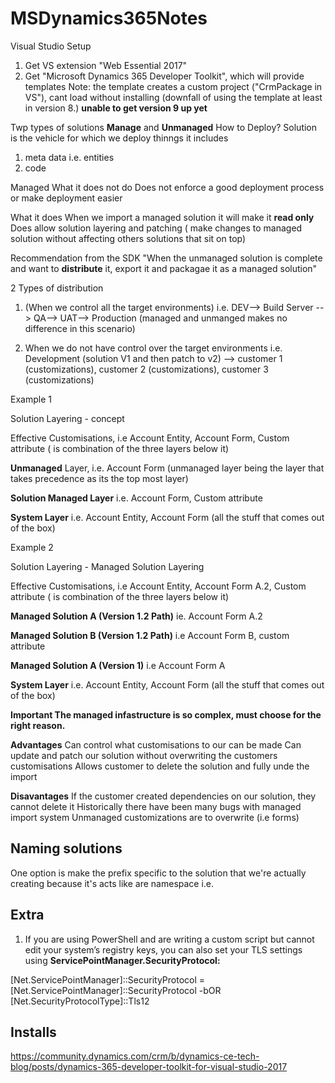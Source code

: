 # MSDynamics365Notes


Visual Studio Setup
1. Get VS extension "Web Essential 2017"
2. Get "Microsoft Dynamics 365 Developer Toolkit", which will provide templates
Note: the template creates a custom project ("CrmPackage in VS"), cant load without installing (downfall of using the template at least in version 8.)  __unable to get version 9 up yet__


Twp types of solutions __Manage__ and __Unmanaged__
How to Deploy?
Solution is the vehicle for which we deploy thinngs it includes
1. meta data i.e. entities
2. code

Managed
What it does not do
Does not enforce a good deployment process or make deployment easier

What it does
When we import a managed solution it will make it __read only__
Does allow solution layering and patching ( make changes to managed solution without affecting others solutions that sit on top)

Recommendation from the SDK
"When the unmanaged solution is complete and want to __distribute__ it, export it and packagae it as a managed solution"

 2 Types of distribution
1. (When we control all the target environments) i.e. DEV--> Build Server --> QA--> UAT--> Production (managed and unmanged makes no difference in this scenario)

2. When we do not have control over the target environments i.e. Development (solution V1 and then patch to v2) --> customer 1 (customizations), customer 2 (customizations), customer 3 (customizations)

Example 1

Solution Layering - concept

Effective Customisations, i.e Account Entity, Account Form, Custom attribute ( is combination of the three layers below it)

__Unmanaged__ Layer, i.e. Account Form (unmanaged layer being the layer that takes precedence as its the top most layer)

__Solution Managed Layer__ i.e. Account Form, Custom attribute

__System Layer__ i.e. Account Entity, Account Form (all the stuff that comes out of the box)

Example 2

Solution Layering - Managed Solution Layering

Effective Customisations, i.e Account Entity, Account Form A.2, Custom attribute ( is combination of the three layers below it)

__Managed Solution A (Version 1.2 Path)__ ie. Account Form A.2

__Managed Solution B (Version 1.2 Path)__ i.e Account Form B, custom attribute

__Managed Solution A (Version 1)__ i.e Account Form A

__System Layer__ i.e. Account Entity, Account Form (all the stuff that comes out of the box)

__Important The managed infastructure is so complex, must choose for the right reason.__

__Advantages__
Can control what customisations to our can be made
Can update and patch our solution without overwriting the customers customisations
Allows customer to delete the solution and fully unde the import

__Disavantages__
If the customer created dependencies on our solution, they cannot delete it
Historically there have been many bugs with managed import system
Unmanaged customizations are to overwrite (i.e forms)


## Naming solutions
One option is make the prefix specific to the solution that we're actually creating because it's acts like are namespace i.e.

## Extra
1. If you are using PowerShell and are writing a custom script but cannot edit your system’s registry keys, you can also set your TLS settings using __ServicePointManager.SecurityProtocol:__

[Net.ServicePointManager]::SecurityProtocol = [Net.ServicePointManager]::SecurityProtocol -bOR [Net.SecurityProtocolType]::Tls12

## Installs
https://community.dynamics.com/crm/b/dynamics-ce-tech-blog/posts/dynamics-365-developer-toolkit-for-visual-studio-2017

